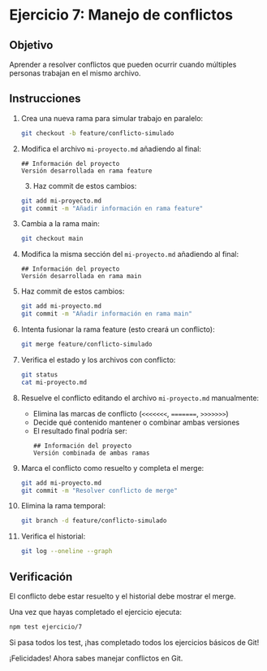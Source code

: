 # Ejercicio 7: Manejo de conflictos

## Objetivo
Aprender a resolver conflictos que pueden ocurrir cuando múltiples personas trabajan en el mismo archivo.

## Instrucciones

1. Crea una nueva rama para simular trabajo en paralelo:
   ```bash
   git checkout -b feature/conflicto-simulado
   ```

2. Modifica el archivo `mi-proyecto.md` añadiendo al final:
   ```
   ## Información del proyecto
   Versión desarrollada en rama feature
   ```

   3. Haz commit de estos cambios:
   ```bash
   git add mi-proyecto.md
   git commit -m "Añadir información en rama feature"
   ```

4. Cambia a la rama main:
   ```bash
   git checkout main
   ```

5. Modifica la misma sección del `mi-proyecto.md` añadiendo al final:
   ```
   ## Información del proyecto
   Versión desarrollada en rama main
   ```

6. Haz commit de estos cambios:
   ```bash
   git add mi-proyecto.md
   git commit -m "Añadir información en rama main"
   ```

7. Intenta fusionar la rama feature (esto creará un conflicto):
   ```bash
   git merge feature/conflicto-simulado
   ```

8. Verifica el estado y los archivos con conflicto:
   ```bash
   git status
   cat mi-proyecto.md
   ```

9. Resuelve el conflicto editando el archivo `mi-proyecto.md` manualmente:
   - Elimina las marcas de conflicto (`<<<<<<<`, `=======`, `>>>>>>>`)
   - Decide qué contenido mantener o combinar ambas versiones
   - El resultado final podría ser:
     ```
     ## Información del proyecto
     Versión combinada de ambas ramas
     ```

10. Marca el conflicto como resuelto y completa el merge:
    ```bash
    git add mi-proyecto.md
    git commit -m "Resolver conflicto de merge"
    ```

11. Elimina la rama temporal:
    ```bash
    git branch -d feature/conflicto-simulado
    ```

12. Verifica el historial:
    ```bash
    git log --oneline --graph
    ```

## Verificación

El conflicto debe estar resuelto y el historial debe mostrar el merge.

Una vez que hayas completado el ejercicio ejecuta:
```bash
npm test ejercicio/7
```

Si pasa todos los test, ¡has completado todos los ejercicios básicos de Git!

¡Felicidades! Ahora sabes manejar conflictos en Git.
